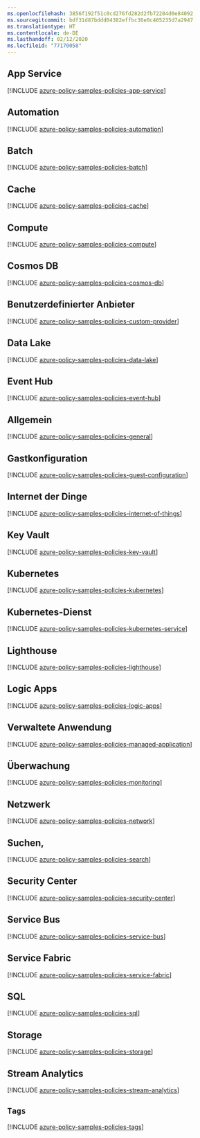 ```yaml
---
ms.openlocfilehash: 3856f192f51c0cd276fd282d2fb72204d0e84092
ms.sourcegitcommit: bdf31d87bddd04382effbc36e0c465235d7a2947
ms.translationtype: HT
ms.contentlocale: de-DE
ms.lasthandoff: 02/12/2020
ms.locfileid: "77170058"
---
```

## <a name="app-service"></a>App Service

[!INCLUDE [azure-policy-samples-policies-app-service](azure-policy-samples-policies-app-service.md)]

## <a name="automation"></a>Automation

[!INCLUDE [azure-policy-samples-policies-automation](azure-policy-samples-policies-automation.md)]

## <a name="batch"></a>Batch

[!INCLUDE [azure-policy-samples-policies-batch](azure-policy-samples-policies-batch.md)]

## <a name="cache"></a>Cache

[!INCLUDE [azure-policy-samples-policies-cache](azure-policy-samples-policies-cache.md)]

## <a name="compute"></a>Compute

[!INCLUDE [azure-policy-samples-policies-compute](azure-policy-samples-policies-compute.md)]

## <a name="cosmos-db"></a>Cosmos DB

[!INCLUDE [azure-policy-samples-policies-cosmos-db](azure-policy-samples-policies-cosmos-db.md)]

## <a name="custom-provider"></a>Benutzerdefinierter Anbieter

[!INCLUDE [azure-policy-samples-policies-custom-provider](azure-policy-samples-policies-custom-provider.md)]

## <a name="data-lake"></a>Data Lake

[!INCLUDE [azure-policy-samples-policies-data-lake](azure-policy-samples-policies-data-lake.md)]

## <a name="event-hub"></a>Event Hub

[!INCLUDE [azure-policy-samples-policies-event-hub](azure-policy-samples-policies-event-hub.md)]

## <a name="general"></a>Allgemein

[!INCLUDE [azure-policy-samples-policies-general](azure-policy-samples-policies-general.md)]

## <a name="guest-configuration"></a>Gastkonfiguration

[!INCLUDE [azure-policy-samples-policies-guest-configuration](azure-policy-samples-policies-guest-configuration.md)]

## <a name="internet-of-things"></a>Internet der Dinge

[!INCLUDE [azure-policy-samples-policies-internet-of-things](azure-policy-samples-policies-internet-of-things.md)]

## <a name="key-vault"></a>Key Vault

[!INCLUDE [azure-policy-samples-policies-key-vault](azure-policy-samples-policies-key-vault.md)]

## <a name="kubernetes"></a>Kubernetes

[!INCLUDE [azure-policy-samples-policies-kubernetes](azure-policy-samples-policies-kubernetes.md)]

## <a name="kubernetes-service"></a>Kubernetes-Dienst

[!INCLUDE [azure-policy-samples-policies-kubernetes-service](azure-policy-samples-policies-kubernetes-service.md)]

## <a name="lighthouse"></a>Lighthouse

[!INCLUDE [azure-policy-samples-policies-lighthouse](azure-policy-samples-policies-lighthouse.md)]

## <a name="logic-apps"></a>Logic Apps

[!INCLUDE [azure-policy-samples-policies-logic-apps](azure-policy-samples-policies-logic-apps.md)]

## <a name="managed-application"></a>Verwaltete Anwendung

[!INCLUDE [azure-policy-samples-policies-managed-application](azure-policy-samples-policies-managed-application.md)]

## <a name="monitoring"></a>Überwachung

[!INCLUDE [azure-policy-samples-policies-monitoring](azure-policy-samples-policies-monitoring.md)]

## <a name="network"></a>Netzwerk

[!INCLUDE [azure-policy-samples-policies-network](azure-policy-samples-policies-network.md)]

## <a name="search"></a>Suchen,

[!INCLUDE [azure-policy-samples-policies-search](azure-policy-samples-policies-search.md)]

## <a name="security-center"></a>Security Center

[!INCLUDE [azure-policy-samples-policies-security-center](azure-policy-samples-policies-security-center.md)]

## <a name="service-bus"></a>Service Bus

[!INCLUDE [azure-policy-samples-policies-service-bus](azure-policy-samples-policies-service-bus.md)]

## <a name="service-fabric"></a>Service Fabric

[!INCLUDE [azure-policy-samples-policies-service-fabric](azure-policy-samples-policies-service-fabric.md)]

## <a name="sql"></a>SQL

[!INCLUDE [azure-policy-samples-policies-sql](azure-policy-samples-policies-sql.md)]

## <a name="storage"></a>Storage

[!INCLUDE [azure-policy-samples-policies-storage](azure-policy-samples-policies-storage.md)]

## <a name="stream-analytics"></a>Stream Analytics

[!INCLUDE [azure-policy-samples-policies-stream-analytics](azure-policy-samples-policies-stream-analytics.md)]

## <a name="tags"></a>`Tags`

[!INCLUDE [azure-policy-samples-policies-tags](azure-policy-samples-policies-tags.md)]

